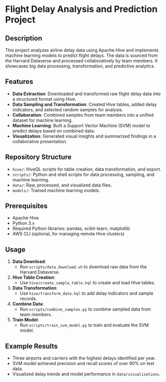 # Flight Delay Analysis and Prediction Project

## Description
This project analyzes airline delay data using Apache Hive and implements machine learning models to predict flight delays. The data is sourced from the Harvard Dataverse and processed collaboratively by team members. It showcases big data processing, transformation, and predictive analytics.

## Features
- **Data Extraction**: Downloaded and transformed raw flight delay data into a structured format using Hive.
- **Data Sampling and Transformation**: Created Hive tables, added delay indicators, and selected random samples for analysis.
- **Collaboration**: Combined samples from team members into a unified dataset for machine learning.
- **Machine Learning**: Built a Support Vector Machine (SVM) model to predict delays based on combined data.
- **Visualization**: Generated visual insights and summarized findings in a collaborative presentation.

## Repository Structure
- `hive/`: HiveQL scripts for table creation, data transformation, and export.
- `scripts/`: Python and shell scripts for data processing, sampling, and machine learning.
- `data/`: Raw, processed, and visualized data files.
- `models/`: Trained machine learning models.

## Prerequisites
- Apache Hive
- Python 3.x
- Required Python libraries: pandas, scikit-learn, matplotlib
- AWS CLI (optional, for managing remote Hive clusters)

## Usage
1. **Data Download**:
   - Run `scripts/data_download.sh` to download raw data from the Harvard Dataverse.
2. **Hive Table Creation**:
   - Use `hive/create_sample_table.hql` to create and load Hive tables.
3. **Data Transformation**:
   - Use `hive/transform_data.hql` to add delay indicators and sample records.
4. **Combine Data**:
   - Run `scripts/combine_samples.py` to combine sampled data from team members.
5. **Train Model**:
   - Run `scripts/train_svm_model.py` to train and evaluate the SVM model.

## Example Results
- Three airports and carriers with the highest delays identified per year.
- SVM model achieved precision and recall scores of over 90% on test data.
- Visualized delay trends and model performance in `data/visualizations`.


